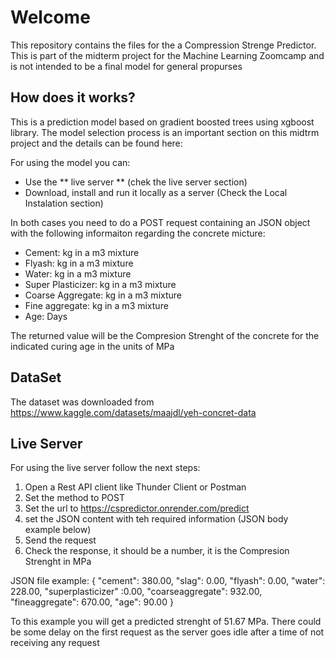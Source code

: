 # Welcome
This repository contains the files for the a Compression Strenge Predictor.
This is part of the midterm project for the Machine Learning Zoomcamp and is not intended to be a final model for general propurses

## How does it works? 
This is a prediction model based on gradient boosted trees using xgboost library. The model selection process is an important section on this midtrm project and the details can be found here:

For using the model you can:
* Use the ** live server ** (chek the live server section)
* Download, install and run it locally as a server (Check the Local Instalation section)

In both cases you need to do a POST request containing an JSON object with the following informaiton regarding the concrete micture:
* Cement: kg in a m3 mixture
* Flyash: kg in a m3 mixture
* Water: kg in a m3 mixture
* Super Plasticizer: kg in a m3 mixture
* Coarse Aggregate: kg in a m3 mixture
* Fine aggregate: kg in a m3 mixture
* Age: Days

The returned value will be the Compresion Strenght of the concrete for the indicated curing age in the units of MPa

## DataSet
The dataset was downloaded from https://www.kaggle.com/datasets/maajdl/yeh-concret-data

## Live Server
For using the live server follow the next steps:
1. Open a Rest API client like Thunder Client or Postman
2. Set the method to POST
3. Set the url to https://cspredictor.onrender.com/predict
4. set the JSON content with teh required information (JSON body example below)
5. Send the request
6. Check the response, it should be a number, it is the Compresion Strenght in MPa

JSON file example:
{
"cement": 380.00,
"slag": 0.00,
"flyash": 0.00,
"water": 228.00,
"superplasticizer" :0.00,
"coarseaggregate": 932.00,
"fineaggregate": 670.00,
"age": 90.00
}

To this example you will get a predicted strenght of 51.67 MPa.
There could be some delay on the first request as the server goes idle after a time of not receiving any request

